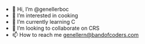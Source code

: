 - 👋 Hi, I’m @genellerboc
- 👀 I’m interested in cooking
- 🌱 I’m currently learning C
- 💞️ I’m looking to collaborate on CRS
- 📫 How to reach me genellern@bandofcoders.com

<!---
genellerboc/genellerboc is a ✨ special ✨ repository because its `README.md` (this file) appears on your GitHub profile.
You can click the Preview link to take a look at your changes.
--->
